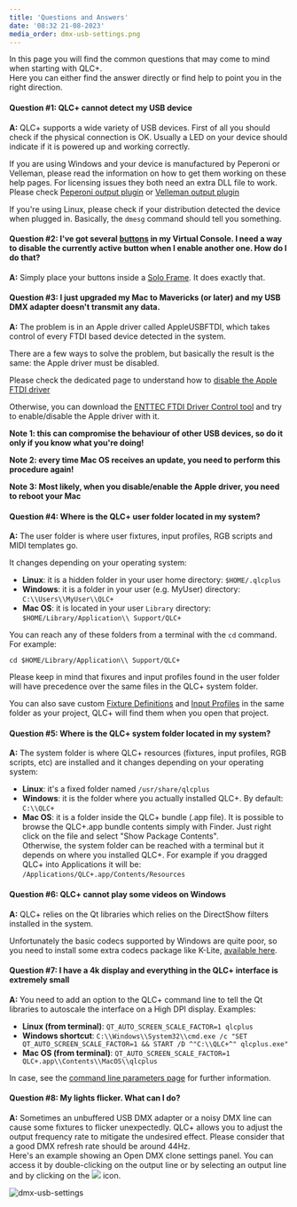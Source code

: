 ```yaml
---
title: 'Questions and Answers'
date: '08:32 21-08-2023'
media_order: dmx-usb-settings.png
---
```


In this page you will find the common questions that may come to mind when starting with QLC+.  
Here you can either find the answer directly or find help to point you in the right direction.  

#### Question #1: QLC+ cannot detect my USB device

**A:** QLC+ supports a wide variety of USB devices. First of all you should check if the physical 
connection is OK. Usually a LED on your device should indicate if it is powered up and working correctly.

If you are using Windows and your device is manufactured by Peperoni or Velleman, please read the 
information on how to get them working on these help pages. For licensing issues they both need an extra
DLL file to work. Please check [Peperoni output plugin](/plugins/peperoni) or [Velleman output plugin](/plugins/velleman)

If you're using Linux, please check if your distribution detected the device when plugged in. Basically,
the `dmesg` command should tell you something.

#### Question #2: I've got several [buttons](/virtual-console/button) in my Virtual Console. I need a way to disable the currently active button when I enable another one. How do I do that?

**A:** Simply place your buttons inside a [Solo Frame](/virtual-console/solo-frame). It does exactly that.

#### Question #3: I just upgraded my Mac to Mavericks (or later) and my USB DMX adapter doesn't transmit any data.

**A:** The problem is in an Apple driver called AppleUSBFTDI, which takes control of every FTDI based
device detected in the system.

There are a few ways to solve the problem, but basically the result is the same: the Apple driver must be disabled.

Please check the dedicated page to understand how to [disable the Apple FTDI driver](/plugins/disable-apple-serial-vcp-driver)

Otherwise, you can download the [ENTTEC FTDI Driver Control tool](https://www.dmxis.com/release/FtdiDriverControl.zip)
and try to enable/disable the Apple driver with it.

**Note 1: this can compromise the behaviour of other USB devices, so do it only if you know what you're doing!**

**Note 2: every time Mac OS receives an update, you need to perform this procedure again!**

**Note 3: Most likely, when you disable/enable the Apple driver, you need to reboot your Mac**

#### Question #4: Where is the QLC+ user folder located in my system?

**A:** The user folder is where user fixtures, input profiles, RGB scripts and MIDI templates go.

It changes depending on your operating system:

* **Linux**: it is a hidden folder in your user home directory: `$HOME/.qlcplus`
* **Windows**: it is a folder in your user (e.g. MyUser) directory: `C:\\Users\\MyUser\\QLC+`
* **Mac OS**: it is located in your user `Library` directory: `$HOME/Library/Application\\ Support/QLC+`

You can reach any of these folders from a terminal with the `cd` command. For example:

`cd $HOME/Library/Application\\ Support/QLC+`

Please keep in mind that fixures and input profiles found in the user folder will have precedence over
the same files in the QLC+ system folder. 

You can also save custom [Fixture Definitions](/basics/glossary-and-concepts#fixtures) and
[Input Profiles](/input-output/input-profiles) in the same folder as your project, QLC+ will find
them when you open that project.

#### Question #5: Where is the QLC+ system folder located in my system?

**A:** The system folder is where QLC+ resources (fixtures, input profiles, RGB scripts, etc) are installed
and it changes depending on your operating system:

* **Linux**: it's a fixed folder named `/usr/share/qlcplus`
* **Windows**: it is the folder where you actually installed QLC+. By default: `C:\\QLC+`
* **Mac OS**: it is a folder inside the QLC+ bundle (.app file). It is possible to browse
  the QLC+.app bundle contents simply with Finder. Just right click on the file and select
  "Show Package Contents".<br>Otherwise, the system folder can be reached with a terminal
  but it depends on where you installed QLC+. For example if you dragged QLC+ into
  Applications it will be: `/Applications/QLC+.app/Contents/Resources`

#### Question #6: QLC+ cannot play some videos on Windows

**A:** QLC+ relies on the Qt libraries which relies on the DirectShow filters installed in the system.

Unfortunately the basic codecs supported by Windows are quite poor, so you need to install some extra
codecs package like K-Lite, [available here](https://www.codecguide.com/download_kl.htm).

#### Question #7: I have a 4k display and everything in the QLC+ interface is extremely small

**A:** You need to add an option to the QLC+ command line to tell the Qt libraries to autoscale
the interface on a High DPI display. Examples:

* **Linux (from terminal)**: `QT_AUTO_SCREEN_SCALE_FACTOR=1 qlcplus`
* **Windows shortcut**: `C:\\Windows\\System32\\cmd.exe /c "SET QT_AUTO_SCREEN_SCALE_FACTOR=1 && START /D ^"C:\\QLC+^" qlcplus.exe"`
* **Mac OS (from terminal)**: `QT_AUTO_SCREEN_SCALE_FACTOR=1 QLC+.app\\Contents\\MacOS\\qlcplus`

In case, see the [command line parameters page](/advanced/command-line-parameters) for further information.

#### Question #8: My lights flicker. What can I do?

**A:** Sometimes an unbuffered USB DMX adapter or a noisy DMX line can cause some fixtures to
flicker unexpectedly. QLC+ allows you to adjust the output frequency rate to mitigate the undesired effect.
Please consider that a good DMX refresh rate should be around 44Hz.<br>Here's an example showing an
Open DMX clone settings panel. You can access it by double-clicking on the output line or by selecting
an output line and by clicking on the ![](/basics/configure.png) icon.

![dmx-usb-settings](dmx-usb-settings.png "dmx-usb-settings")

